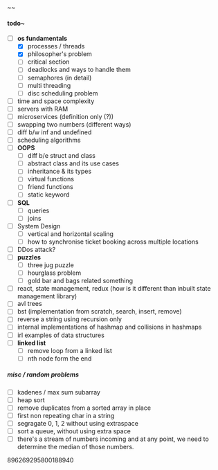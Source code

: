 ~~

#### todo~
- [ ] **os fundamentals**
	- [x] processes / threads
	- [x] philosopher's problem
	- [ ] critical section
	- [ ] deadlocks and ways to handle them
	- [ ] semaphores (in detail)
	- [ ] multi threading
	- [ ] disc scheduling problem
- [ ] time and space complexity
- [ ] servers with RAM
- [ ] microservices (definition only (?))
- [ ] swapping two numbers (different ways)
- [ ] diff b/w inf and undefined
- [ ] scheduling algorithms
- [ ] **OOPS**
	- [ ] diff b/e struct and class
	- [ ] abstract class and its use cases
	- [ ] inheritance & its types
	- [ ] virtual functions
	- [ ] friend functions
	- [ ] static keyword
- [ ] **SQL**
	- [ ] queries
	- [ ] joins
- [ ] System Design
	- [ ] vertical and horizontal scaling
	- [ ] how to synchronise ticket booking across multiple locations
- [ ] DDos attack?
- [ ] **puzzles**
	- [ ] three jug puzzle
	- [ ] hourglass problem
	- [ ] gold bar and bags related something
- [ ] react, state management, redux (how is it different than inbuilt state management library)
- [ ] avl trees
- [ ] bst (implementation from scratch, search, insert, remove)
- [ ] reverse a string using recursion only
- [ ] internal implementations of hashmap and collisions in hashmaps
- [ ] irl examples of data structures
- [ ] **linked list**
	- [ ] remove loop from a linked list
	- [ ] nth node form the end
##### misc / random problems
- [ ] kadenes / max sum subarray
- [ ] heap sort
- [ ] remove duplicates from a sorted array in place 
- [ ] first non repeating char in a string
- [ ] segragate 0, 1, 2 without using extraspace
- [ ] sort a queue, without using extra space
- [ ] there's a stream of numbers incoming and at any point, we need to determine the median of those numbers.

896269295800188940